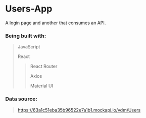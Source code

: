 # Users-App
A login page and another that consumes an API.

### Being built with:
> JavaScript
>
> React
  >> React Router
  >>
  >> Axios
  >>
  >> Material UI

### Data source:
> https://63a1c51eba35b96522e7a1b1.mockapi.io/vdm/Users
